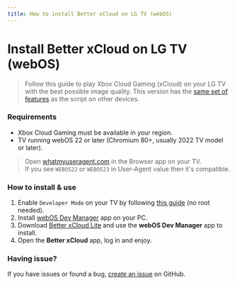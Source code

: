 ```yaml
---
title: How to install Better xCloud on LG TV (webOS)
---
```


# Install Better xCloud on LG TV (webOS)

> Follow this guide to play Xbox Cloud Gaming (xCloud) on your LG TV with the best possible image quality. This version has the [same set of features](index.md) as the script on other devices.

### Requirements
- Xbox Cloud Gaming must be available in your region.  
- TV running webOS 22 or later (Chromium 80+, usually 2022 TV model or later).  
> Open [whatmyuseragent.com](https://whatmyuseragent.com/) in the Browser app on your TV.  
> If you see `WEBOS22` or `WEBOS23` in User-Agent value then it's compatible.

### How to install & use
1. Enable `Developer Mode` on your TV by following [this guide](https://www.webosbrew.org/devmode/) (no root needed).  
2. Install [webOS Dev Manager](https://github.com/webosbrew/dev-manager-desktop) app on your PC.  
3. Download [Better xCloud Lite](https://github.com/redphx/better-xcloud-tv/issues/10) and use the **webOS Dev Manager** app to install.  
4. Open the **Better xCloud** app, log in and enjoy.  

### Having issue?  
If you have issues or found a bug, [create an issue](https://github.com/redphx/better-xcloud-tv) on GitHub.
